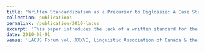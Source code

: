 ```yaml
---
title: "Written Standardization as a Precursor to Diglossia: A Case Study of  Wu"
collection: publications
permalink: /publication/2010-lacus
excerpt: 'This paper introduces the lack of a written standard for the Wu dialects as the primary limiting factor in creating a standardised form of the language. Examples are given of past attempts starting with missionary efforts in the late 1800s all the way up to modern re-appropriations of existing graphemes.'
date: 2010-02-01
venue: 'LACUS Forum vol. XXXVI, Linguistic Association of Canada & the United States'
---
```

